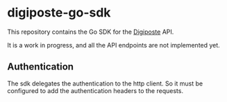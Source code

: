 # digiposte-go-sdk

This repository contains the Go SDK for the [Digiposte](https://digiposte.fr) API.

It is a work in progress, and all the API endpoints are not implemented yet.

## Authentication

The sdk delegates the authentication to the http client. So it must be configured to add the authentication headers to the requests.
